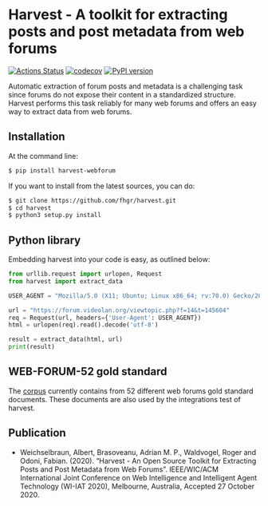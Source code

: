 # Harvest - A toolkit for extracting posts and post metadata from web forums

[![Actions Status](https://github.com/fhgr/harvest/workflows/build/badge.svg)](https://github.com/fhgr/harvest/actions)
[![codecov](https://codecov.io/gh/fhgr/harvest/branch/master/graph/badge.svg)](
    https://codecov.io/gh/fhgr/harvest)
[![PyPI version](https://badge.fury.io/py/harvest-webforum.svg)](https://badge.fury.io/py/harvest-webforum)

Automatic extraction of forum posts and metadata is a challenging task since forums do not expose their content in a standardized structure. Harvest performs this task reliably for many web forums and offers an easy way to extract data from web forums.

## Installation

At the command line:
```bash
$ pip install harvest-webforum
```

If you want to install from the latest sources, you can do:
```bash
$ git clone https://github.com/fhgr/harvest.git
$ cd harvest
$ python3 setup.py install
```

## Python library
Embedding harvest into your code is easy, as outlined below:
```python
from urllib.request import urlopen, Request
from harvest import extract_data

USER_AGENT = "Mozilla/5.0 (X11; Ubuntu; Linux x86_64; rv:70.0) Gecko/20100101 Firefox/70.0"

url = "https://forum.videolan.org/viewtopic.php?f=14&t=145604"
req = Request(url, headers={'User-Agent': USER_AGENT})
html = urlopen(req).read().decode('utf-8')

result = extract_data(html, url)
print(result)
```

## WEB-FORUM-52 gold standard
The [corpus](corpus/goldDocuments) currently contains from 52 different web forums gold standard documents. These documents are also used by the integrations test of harvest.

## Publication

* Weichselbraun, Albert, Brasoveanu, Adrian M. P., Waldvogel, Roger and Odoni, Fabian. (2020). “Harvest - An Open Source Toolkit for Extracting Posts and Post Metadata from Web Forums”. IEEE/WIC/ACM International Joint Conference on Web Intelligence and Intelligent Agent Technology (WI-IAT 2020), Melbourne, Australia, Accepted 27 October 2020.
